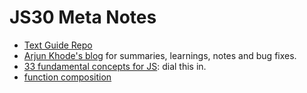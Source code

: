 # JS30 Meta Notes

* [Text Guide Repo](https://github.com/nitishdayal/JavaScript30/tree/master/exercises)
* [Arjun Khode's blog](http://thesagittariusme.blogspot.com/search/label/JS30?updated-max=2017-01-07T21:02:00-08:00&max-results=20&start=20&by-date=false) for summaries, learnings, notes and bug fixes.
* [33 fundamental concepts for JS](https://github.com/leonardomso/33-js-concepts): dial this in.
* [function composition](https://medium.com/javascript-scene/master-the-javascript-interview-what-is-function-composition-20dfb109a1a0)